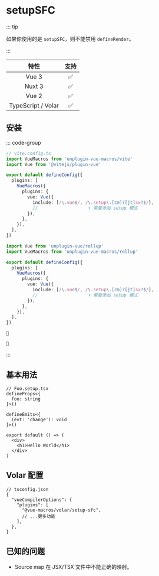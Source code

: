 # setupSFC

<StabilityLevel level="experimental" />

::: tip

如果你使用的是 `setupSFC`，则不能禁用 `defineRender`。

:::

|        特性        |        支持        |
| :----------------: | :----------------: |
|       Vue 3        | :white_check_mark: |
|       Nuxt 3       | :white_check_mark: |
|       Vue 2        | :white_check_mark: |
| TypeScript / Volar | :white_check_mark: |

## 安装

::: code-group

```ts {7-11} [Vite]
// vite.config.ts
import VueMacros from 'unplugin-vue-macros/vite'
import Vue from '@vitejs/plugin-vue'

export default defineConfig({
  plugins: [
    VueMacros({
      plugins: {
        vue: Vue({
          include: [/\.vue$/, /\.setup\.[cm]?[jt]sx?$/],
          //                   ⬆️ 需要添加 setup 模式
        }),
      },
    }),
  ],
})
```

```ts {6-13} [Rollup]
import Vue from 'unplugin-vue/rollup'
import VueMacros from 'unplugin-vue-macros/rollup'

export default defineConfig({
  plugins: [
    VueMacros({
      plugins: {
        vue: Vue({
          include: [/\.vue$/, /\.setup\.[cm]?[jt]sx?$/],
          //                   ⬆️ 需要添加 setup 模式
        }),
      },
    }),
  ],
})
```

```[🚧 esbuild]
🚧
```

```[🚧 Webpack]
🚧
```

:::

## 基本用法

```tsx twoslash
// Foo.setup.tsx
defineProps<{
  foo: string
}>()

defineEmits<{
  (evt: 'change'): void
}>()

export default () => (
  <div>
    <h1>Hello World</h1>
  </div>
)
```

## Volar 配置

```jsonc {5}
// tsconfig.json
{
  "vueCompilerOptions": {
    "plugins": [
      "@vue-macros/volar/setup-sfc",
      // ...更多功能
    ],
  },
}
```

## 已知的问题

- Source map 在 JSX/TSX 文件中不能正确的映射。
